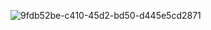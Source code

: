 ![9fdb52be-c410-45d2-bd50-d445e5cd2871](https://github.com/user-attachments/assets/389b2d2a-4c86-4edf-ab9d-b64d86fc60f7)
